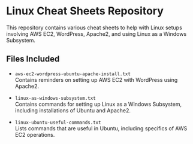 # Linux Cheat Sheets Repository

This repository contains various cheat sheets to help with Linux setups involving AWS EC2, WordPress, Apache2, and using Linux as a Windows Subsystem.

## Files Included

- `aws-ec2-wordpress-ubuntu-apache-install.txt`  
  Contains reminders on setting up AWS EC2 with WordPress using Apache2.

- `linux-as-windows-subsystem.txt`  
  Contains commands for setting up Linux as a Windows Subsystem, including installations of Ubuntu and Apache2.

- `linux-ubuntu-useful-commands.txt`  
  Lists commands that are useful in Ubuntu, including specifics of AWS EC2 operations.
